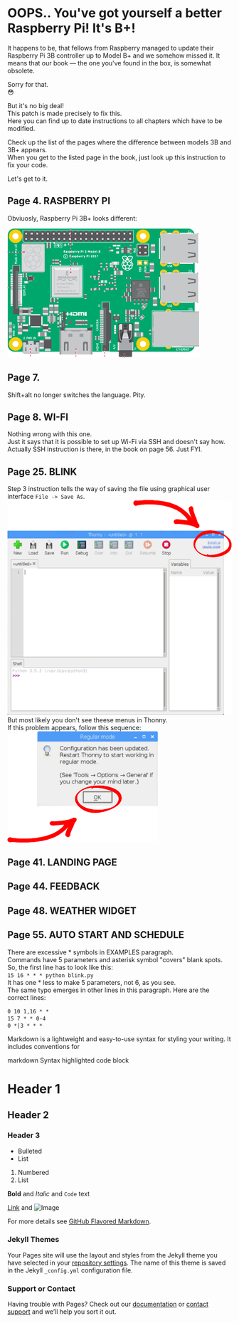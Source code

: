 # OOPS.. You've got yourself a better Raspberry Pi! It's B+!

It happens to be, that fellows from Raspberry managed to update their Raspberry Pi 3B controller up to Model B+ and we somehow missed it. It means that our book — the one you've found in the box, is somewhat obsolete.

Sorry for that.   
:flushed:

But it's no big deal!    
This patch is made precisely to fix this.   
Here you can find up to date instructions to all chapters which have to be modified.

Check up the list of the pages where the difference between models 3B and 3B+ appears.   
When you get to the listed page in the book, just look up this instruction to fix your code.

Let's get to it.

## Page 4. RASPBERRY PI
Obviuosly, Raspberry Pi 3B+ looks different:

![Image](/b-plus/images/b+_sketch.png)

## Page 7.
Shift+alt no longer switches the language. Pity.

## Page 8. WI-FI
Nothing wrong with this one.    
Just it says that it is possible to set up Wi-Fi via SSH and doesn't say how.   
Actually SSH instruction is there, in the book on page 56. Just FYI.

## Page 25. BLINK
Step 3 instruction tells the way of saving the file using graphical user interface `File -> Save As`.   
![Image](/b-plus/images/p25-1.png)   
But most likely you don't see theese menus in Thonny.   
If this problem appears, follow this sequence:   
![Image](/b-plus/images/p25-2.png)   

## Page 41. LANDING PAGE

## Page 44. FEEDBACK

## Page 48. WEATHER WIDGET

## Page 55. AUTO START AND SCHEDULE
There are excessive * symbols in EXAMPLES paragraph.    
Commands have 5 parameters and asterisk symbol "covers" blank spots.    
So, the first line has to look like this:   
`15 16 * * * python blink.py`   
It has one * less to make 5 parameters, not 6, as you see.   
The same typo emerges in other lines in this paragraph. Here are the correct lines:   
```
0 10 1,16 * *
15 7 * * 0-4
0 *|3 * * *
```











Markdown is a lightweight and easy-to-use syntax for styling your writing. It includes conventions for

markdown
Syntax highlighted code block

# Header 1
## Header 2
### Header 3

- Bulleted
- List

1. Numbered
2. List

**Bold** and _Italic_ and `Code` text

[Link](url) and ![Image](src)


For more details see [GitHub Flavored Markdown](https://guides.github.com/features/mastering-markdown/).

### Jekyll Themes

Your Pages site will use the layout and styles from the Jekyll theme you have selected in your [repository settings](https://github.com/nkrkv/raspberry-kit/settings). The name of this theme is saved in the Jekyll `_config.yml` configuration file.

### Support or Contact

Having trouble with Pages? Check out our [documentation](https://help.github.com/categories/github-pages-basics/) or [contact support](https://github.com/contact) and we’ll help you sort it out.
